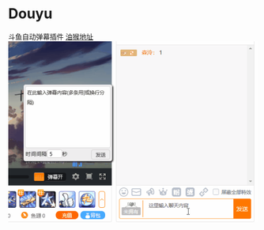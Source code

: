# Douyu
斗鱼自动弹幕插件
[油猴地址](https://greasyfork.org/zh-CN/scripts/372704-%E6%96%97%E9%B1%BC%E8%87%AA%E5%8A%A8%E5%BC%B9%E5%B9%95%E6%B5%8B%E8%AF%95)
![](https://github.com/Shroudfzj/Douyu/blob/master/658542e8a0aeb033.gif)


